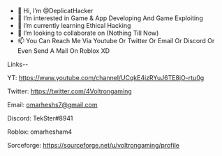 - 👋 Hi, I’m @DeplicatHacker
- 👀 I’m interested in Game & App Developing And Game Exploiting
- 🌱 I’m currently learning Ethical Hacking
- 💞️ I’m looking to collaborate on (Nothing Till Now)
- 📫 You Can Reach Me Via Youtube Or Twitter Or Email Or Discord Or Even Send A Mail On Roblox XD

Links--

YT: https://www.youtube.com/channel/UCqkE4izRYuJ6TE8jO-rtu0g

Twitter: https://twitter.com/4Voltrongaming

Email: omarheshs7@gmail.com

Discord: TekSter#8941

Roblox: omarhesham4

Sorceforge: https://sourceforge.net/u/voltrongaming/profile

<!---
DeplicatHacker/DeplicatHacker is a ✨ special ✨ repository because its `README.md` (this file) appears on your GitHub profile.
You can click the Preview link to take a look at your changes.
--->
